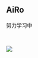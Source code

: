 ## AiRo

努力学习中

<br>

![](https://github-readme-stats.vercel.app/api/top-langs/?username=WHFF521&layout=compact&langs_count=6)
